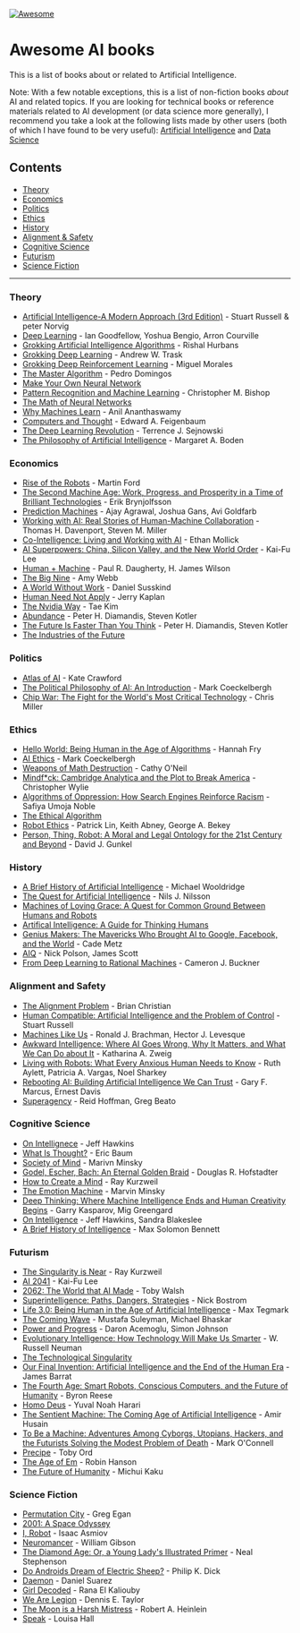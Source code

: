 [![Awesome](https://awesome.re/badge.svg)](https://awesome.re)

# Awesome AI books

This is a list of books about or related to Artificial Intelligence. 

Note: With a few notable exceptions, this is a list of non-fiction books _about_ AI and related topics. If you are looking for technical books or reference materials related to AI development (or data science more generally), I recommend you take a look at the following lists made by other users (both of which I have found to be very useful): [Artificial Intelligence](https://github.com/EbookFoundation/free-programming-books/blob/main/books/free-programming-books-subjects.md#artificial-intelligence) and [Data Science](https://github.com/data-science-projects-and-resources/Data-Science-EBooks)


## Contents
- [Theory](https://github.com/zachpinto/awesome-AI-books#introductory-theory-and-get-start)
- [Economics](https://github.com/zachpinto/awesome-AI-books#economics)
- [Politics](https://github.com/zachpinto/awesome-AI-books#politics)
- [Ethics](https://github.com/zachpinto/awesome-AI-books#ethics)
- [History](https://github.com/zachpinto/awesome-AI-books#history)
- [Alignment & Safety](https://github.com/zachpinto/awesome-AI-books#alignment-and-safety)
- [Cognitive Science](https://github.com/zachpinto/awesome-AI-books#cognitive-science)
- [Futurism](https://github.com/zachpinto/awesome-AI-books#futurism)
- [Science Fiction](https://github.com/zachpinto/awesome-AI-books#science-fiction)

---

### Theory
- [Artificial Intelligence-A Modern Approach (3rd Edition)](https://yadi.sk/i/G6NlUUV8SAVimg) - Stuart Russell & peter Norvig
- [Deep Learning](https://www.goodreads.com/book/show/24072897-deep-learning?ref=nav_sb_ss_1_13) - Ian Goodfellow, Yoshua Bengio, Arron Courville
- [Grokking Artificial Intelligence Algorithms](https://www.manning.com/books/grokking-artificial-intelligence-algorithms) - Rishal Hurbans
- [Grokking Deep Learning](https://www.goodreads.com/book/show/31565758-grokking-deep-learning?ref=nav_sb_ss_3_8) - Andrew W. Trask
- [Grokking Deep Reinforcement Learning](https://www.goodreads.com/book/show/50336343-grokking-deep-reinforcement-learning?ref=nav_sb_ss_2_13) - Miguel Morales
- [The Master Algorithm](https://www.goodreads.com/book/show/24612233-the-master-algorithm?ref=nav_sb_ss_1_15) - Pedro Domingos
- [Make Your Own Neural Network](https://www.amazon.com/Make-Your-Own-Neural-Network/dp/1530826608)
- [Pattern Recognition and Machine Learning](https://www.goodreads.com/book/show/55881.Pattern_Recognition_and_Machine_Learning?ref=nav_sb_ss_3_12) - Christopher M. Bishop
- [The Math of Neural Networks](https://www.goodreads.com/book/show/36269984-the-math-of-neural-networks?ref=nav_sb_ss_3_16) 
- [Why Machines Learn](https://www.goodreads.com/book/show/195888801-why-machines-learn) - Anil Ananthaswamy
- [Computers and Thought](https://www.goodreads.com/book/show/4616629-computers-and-thought?ref=nav_sb_ss_1_21) - Edward A. Feigenbaum
- [The Deep Learning Revolution](https://www.goodreads.com/book/show/36722636-the-deep-learning-revolution?ref=nav_sb_ss_1_20) - Terrence J. Sejnowski
- [The Philosophy of Artificial Intelligence](https://www.goodreads.com/book/show/2068489.The_Philosophy_of_Artificial_Intelligence?ref=nav_sb_ss_1_24) - Margaret A. Boden

### Economics
- [Rise of the Robots](https://www.goodreads.com/book/show/22928874-rise-of-the-robots?ref=nav_sb_ss_3_19) - Martin Ford
- [The Second Machine Age: Work, Progress, and Prosperity in a Time of Brilliant Technologies](https://www.goodreads.com/book/show/23316526-the-second-machine-age?ref=nav_sb_ss_1_18) - Erik Brynjolfsson
- [Prediction Machines](https://www.goodreads.com/book/show/36484703-prediction-machines?ref=nav_sb_ss_1_19) - Ajay Agrawal, Joshua Gans, Avi Goldfarb
- [Working with AI: Real Stories of Human-Machine Collaboration](https://www.goodreads.com/book/show/60011683-working-with-ai?ref=nav_sb_ss_2_15) - Thomas H. Davenport, Steven M. Miller
- [Co-Intelligence: Living and Working with AI](https://www.goodreads.com/book/show/198678736-co-intelligence?ref=nav_sb_ss_1_15) - Ethan Mollick
- [AI Superpowers: China, Silicon Valley, and the New World Order](https://www.goodreads.com/book/show/38242135-ai-superpowers?ref=nav_sb_ss_1_14) - Kai-Fu Lee
- [Human + Machine](https://www.goodreads.com/book/show/36465763-human-machine?ref=nav_sb_ss_1_18) - Paul R. Daugherty, H. James Wilson
- [The Big Nine](https://www.goodreads.com/book/show/41717507-the-big-nine?ref=nav_sb_ss_1_12) - Amy Webb
- [A World Without Work](https://www.readthistwice.com/lists/best-artificial-intelligence-books) - Daniel Susskind
- [Human Need Not Apply](https://www.goodreads.com/book/show/24945487-humans-need-not-apply?ref=nav_sb_ss_2_11) - Jerry Kaplan
- [The Nvidia Way](https://www.goodreads.com/book/show/218319936-the-nvidia-way) - Tae Kim
- [Abundance](https://www.goodreads.com/book/show/13187824-abundance) - Peter H. Diamandis, Steven Kotler
- [The Future Is Faster Than You Think](https://www.goodreads.com/book/show/52290273-the-future-is-faster-than-you-think) - Peter H. Diamandis, Steven Kotler
- [The Industries of the Future](https://www.goodreads.com/book/show/25111341-the-industries-of-the-future)

### Politics
- [Atlas of AI](https://www.goodreads.com/book/show/50131136-atlas-of-ai?ref=nav_sb_ss_1_11) - Kate Crawford
- [The Political Philosophy of AI: An Introduction](https://www.goodreads.com/book/show/59146089-the-political-philosophy-of-ai?ref=nav_sb_ss_1_30) - Mark Coeckelbergh
- [Chip War: The Fight for the World's Most Critical Technology](https://www.goodreads.com/book/show/60321447-chip-war) - Chris Miller

### Ethics
- [Hello World: Being Human in the Age of Algorithms](https://www.goodreads.com/book/show/43726517-hello-world?ac=1&from_search=true&qid=XUgW4msHNB&rank=1) - Hannah Fry
- [AI Ethics](https://www.goodreads.com/book/show/52563234-ai-ethics?ref=nav_sb_ss_1_9) - Mark Coeckelbergh
- [Weapons of Math Destruction](https://www.goodreads.com/book/show/28186015-weapons-of-math-destruction?ref=nav_sb_ss_1_13) - Cathy O'Neil
- [Mindf*ck: Cambridge Analytica and the Plot to Break America](https://www.goodreads.com/book/show/52269471-mindf-ck?ref=nav_sb_ss_2_9) - Christopher Wylie
- [Algorithms of Oppression: How Search Engines Reinforce Racism](https://www.goodreads.com/book/show/34762552-algorithms-of-oppression?ref=nav_sb_ss_3_5) - Safiya Umoja Noble
- [The Ethical Algorithm](https://www.goodreads.com/book/show/44244975-the-ethical-algorithm?ref=nav_sb_ss_1_16)
- [Robot Ethics](https://www.goodreads.com/book/show/13221056-robot-ethics?ref=nav_sb_ss_2_12) - Patrick Lin, Keith Abney, George A. Bekey
- [Person, Thing, Robot: A Moral and Legal Ontology for the 21st Century and Beyond](https://www.goodreads.com/book/show/63932460-person-thing-robot?from_search=true&from_srp=true&qid=0kZDpUZNtV&rank=1) - David J. Gunkel

### History
- [A Brief History of Artificial Intelligence](https://www.goodreads.com/book/show/53138250-a-brief-history-of-artificial-intelligence?ref=nav_sb_ss_1_42) - Michael Wooldridge
- [The Quest for Artificial Intelligence](https://www.goodreads.com/book/show/7465939-the-quest-for-artificial-intelligence?ref=nav_sb_ss_1_12) - Nils J. Nilsson
- [Machines of Loving Grace: A Quest for Common Ground Between Humans and Robots](https://www.goodreads.com/book/show/23460922-machines-of-loving-grace?ref=nav_sb_ss_1_18)
- [Artifical Intelligence: A Guide for Thinking Humans](https://www.goodreads.com/book/show/43565360-artificial-intelligence?ref=nav_sb_ss_1_20)
- [Genius Makers: The Mavericks Who Brought AI to Google, Facebook, and the World](https://www.penguinrandomhouse.com/books/565698/genius-makers-by-cade-metz/) - Cade Metz
- [AIQ](https://www.goodreads.com/book/show/39328092-aiq?ref=nav_sb_ss_1_3) - Nick Polson, James Scott
- [From Deep Learning to Rational Machines](https://www.goodreads.com/book/show/149062541) - Cameron J. Buckner
 
### Alignment and Safety
- [The Alignment Problem](https://www.goodreads.com/book/show/50489349-the-alignment-problem) - Brian Christian
- [Human Compatible: Artificial Intelligence and the Problem of Control](https://www.amazon.com/Human-Compatible-Artificial-Intelligence-Problem-ebook/dp/B07N5J5FTS) - Stuart Russell
- [Machines Like Us](https://www.goodreads.com/book/show/58839208-machines-like-us?ref=nav_sb_ss_1_16) - Ronald J. Brachman, Hector J. Levesque
- [Awkward Intelligence: Where AI Goes Wrong, Why It Matters, and What We Can Do about It](https://www.goodreads.com/book/show/60254404-awkward-intelligence?ref=nav_sb_ss_2_14) - Katharina A. Zweig
- [Living with Robots: What Every Anxious Human Needs to Know](https://www.goodreads.com/book/show/55867860-living-with-robots?ref=nav_sb_ss_2_18) - Ruth Aylett, Patricia A. Vargas, Noel Sharkey
- [Rebooting AI: Building Artificial Intelligence We Can Trust](https://www.goodreads.com/book/show/43999120-rebooting-ai?ref=nav_sb_ss_1_9) - Gary F. Marcus, Ernest Davis
- [Superagency](https://www.goodreads.com/book/show/216336470-superagency?ac=1&from_search=true&qid=4XBSBIprwU&rank=1) - Reid Hoffman, Greg Beato

### Cognitive Science
- [On Intellignece](https://www.goodreads.com/book/show/27539.On_Intelligence?ac=1&from_search=true&qid=fQq8VeeQRO&rank=1) - Jeff Hawkins
- [What Is Thought?](https://www.goodreads.com/book/show/1573970.What_Is_Thought_?ref=nav_sb_ss_2_15) - Eric Baum
- [Society of Mind](https://www.goodreads.com/book/show/326790.The_Society_of_Mind?ref=nav_sb_ss_1_15) - Marivn Minsky
- [Godel, Escher, Bach: An Eternal Golden Braid](https://www.goodreads.com/book/show/24113.G_del_Escher_Bach?ref=nav_sb_ss_1_7) - Douglas R. Hofstadter
- [How to Create a Mind](https://www.goodreads.com/book/show/13589153-how-to-create-a-mind?ref=nav_sb_ss_1_20) - Ray Kurzweil
- [The Emotion Machine](https://www.goodreads.com/book/show/169007.The_Emotion_Machine?ref=nav_sb_ss_1_19) - Marvin Minsky
- [Deep Thinking: Where Machine Intelligence Ends and Human Creativity Begins](https://www.goodreads.com/book/show/31934455-deep-thinking?ref=nav_sb_ss_1_13) - Garry Kasparov, Mig Greengard
- [On Intelligence](https://www.goodreads.com/book/show/27539.On_Intelligence?ref=nav_sb_ss_1_15) - Jeff Hawkins, Sandra Blakeslee
- [A Brief History of Intelligence](https://www.goodreads.com/book/show/62050269-a-brief-history-of-intelligence) - Max Solomon Bennett

### Futurism
- [The Singularity is Near](https://www.goodreads.com/book/show/83518.The_Singularity_is_Near?ref=nav_sb_ss_2_7) - Ray Kurzweil
- [AI 2041](https://www.goodreads.com/book/show/56377201-ai-2041?ref=nav_sb_ss_1_7) - Kai-Fu Lee
- [2062: The World that AI Made](https://www.goodreads.com/book/show/39701057-2062?ref=nav_sb_ss_1_4) - Toby Walsh
- [Superintelligence: Paths, Dangers, Strategies](https://goodreads.com/book/show/20527133-superintelligence?ref=nav_sb_ss_1_8) - Nick Bostrom
- [Life 3.0: Being Human in the Age of Artificial Intelligence](https://www.amazon.com/Life-3-0-Being-Artificial-Intelligence/dp/1101946598) - Max Tegmark
- [The Coming Wave](https://www.goodreads.com/book/show/90590134-the-coming-wave?ref=nav_sb_ss_1_15) - Mustafa Suleyman, Michael Bhaskar
- [Power and Progress](https://www.goodreads.com/book/show/62315566-power-and-progress?ref=nav_sb_ss_1_18) - Daron Acemoglu, Simon Johnson
- [Evolutionary Intelligence: How Technology Will Make Us Smarter](https://www.goodreads.com/book/show/63313540-evolutionary-intelligence?ref=nav_sb_ss_1_22) - W. Russell Neuman
- [The Technological Singularity](https://www.goodreads.com/book/show/26017445-the-technological-singularity?ref=nav_sb_ss_1_29)
- [Our Final Invention: Artificial Intelligence and the End of the Human Era](https://www.goodreads.com/book/show/17286699-our-final-invention?ref=nav_sb_ss_1_19) - James Barrat
- [The Fourth Age: Smart Robots, Conscious Computers, and the Future of Humanity](https://www.goodreads.com/book/show/35297413-the-fourth-age?ref=nav_sb_ss_3_14) - Byron Reese
- [Homo Deus](https://www.readthistwice.com/lists/best-artificial-intelligence-books) - Yuval Noah Harari
- [The Sentient Machine: The Coming Age of Artificial Intelligence](https://www.goodreads.com/book/show/34466959-the-sentient-machine?ref=nav_sb_ss_1_17) - Amir Husain
- [To Be a Machine: Adventures Among Cyborgs, Utopians, Hackers, and the Futurists Solving the Modest Problem of Death](https://www.goodreads.com/book/show/30555486-to-be-a-machine?ref=nav_sb_ss_1_15) - Mark O'Connell
- [Precipe](https://www.goodreads.com/book/show/50485582-the-precipice) - Toby Ord
- [The Age of Em](https://www.goodreads.com/book/show/26831944-the-age-of-em) - Robin Hanson
- [The Future of Humanity](https://www.goodreads.com/book/show/36407347-the-future-of-humanity) - Michui Kaku

### Science Fiction
- [Permutation City](https://www.goodreads.com/book/show/156784.Permutation_City?ref=nav_sb_ss_1_6) - Greg Egan
- [2001: A Space Odyssey](https://www.goodreads.com/book/show/70535.2001?ref=nav_sb_ss_3_4)
- [I, Robot](https://www.goodreads.com/book/show/41804.I_Robot?ref=nav_sb_ss_1_8) - Isaac Asmiov
- [Neuromancer](https://www.goodreads.com/book/show/6088007-neuromancer?ref=nav_sb_ss_1_8) - William Gibson
- [The Diamond Age: Or, a Young Lady's Illustrated Primer](https://www.goodreads.com/book/show/827.The_Diamond_Age?ref=nav_sb_ss_1_15) - Neal Stephenson
- [Do Androids Dream of Electric Sheep?](https://www.goodreads.com/book/show/36402034-do-androids-dream-of-electric-sheep?ref=nav_sb_ss_1_11) - Philip K. Dick
- [Daemon](https://www.goodreads.com/book/show/6665847-daemon?ref=nav_sb_ss_1_6) - Daniel Suarez
- [Girl Decoded](https://www.goodreads.com/book/show/52701044-girl-decoded?ref=nav_sb_ss_2_9) - Rana El Kaliouby
- [We Are Legion](https://www.goodreads.com/book/show/32109569-we-are-legion-we-are-bob?ref=nav_sb_ss_1_14) - Dennis E. Taylor
- [The Moon is a Harsh Mistress](https://www.goodreads.com/book/show/16690.The_Moon_Is_a_Harsh_Mistress?ref=nav_sb_ss_1_17) - Robert A. Heinlein
- [Speak](https://www.goodreads.com/book/show/23215488-speak?ref=nav_sb_ss_1_12) - Louisa Hall


